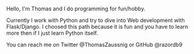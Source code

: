 Hello, I'm Thomas and I do programming for fun/hobby.

Currently I work with Python and try to dive into Web development with Flask/Django.
I choosed this path because it is fun and you have to learn more then if I just learn Python itself.

You can reach me on Twitter @ThomasZaussnig or GitHub @razordb9
